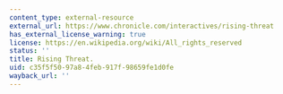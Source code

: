 ```yaml
---
content_type: external-resource
external_url: https://www.chronicle.com/interactives/rising-threat
has_external_license_warning: true
license: https://en.wikipedia.org/wiki/All_rights_reserved
status: ''
title: Rising Threat.
uid: c35f5f50-97a8-4feb-917f-98659fe1d0fe
wayback_url: ''
---
```

